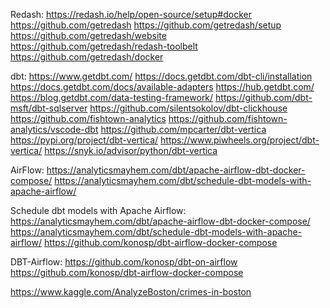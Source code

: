 Redash:
<https://redash.io/help/open-source/setup#docker>
<https://github.com/getredash>
<https://github.com/getredash/setup>
<https://github.com/getredash/website>
<https://github.com/getredash/redash-toolbelt>
<https://github.com/getredash/docker>

dbt:
<https://www.getdbt.com/>
<https://docs.getdbt.com/dbt-cli/installation>
<https://docs.getdbt.com/docs/available-adapters>
<https://hub.getdbt.com/>
<https://blog.getdbt.com/data-testing-framework/>
<https://github.com/dbt-msft/dbt-sqlserver>
<https://github.com/silentsokolov/dbt-clickhouse>
<https://github.com/fishtown-analytics>
<https://github.com/fishtown-analytics/vscode-dbt>
<https://github.com/mpcarter/dbt-vertica>
<https://pypi.org/project/dbt-vertica/>
<https://www.piwheels.org/project/dbt-vertica/>
<https://snyk.io/advisor/python/dbt-vertica>

AirFlow:
<https://analyticsmayhem.com/dbt/apache-airflow-dbt-docker-compose/>
<https://analyticsmayhem.com/dbt/schedule-dbt-models-with-apache-airflow/>

Schedule dbt models with Apache Airflow:
<https://analyticsmayhem.com/dbt/apache-airflow-dbt-docker-compose/>
<https://analyticsmayhem.com/dbt/schedule-dbt-models-with-apache-airflow/>
<https://github.com/konosp/dbt-airflow-docker-compose>

DBT-Airflow:
<https://github.com/konosp/dbt-on-airflow>
<https://github.com/konosp/dbt-airflow-docker-compose>

<https://www.kaggle.com/AnalyzeBoston/crimes-in-boston>
